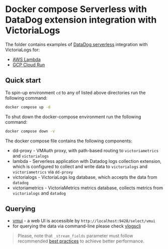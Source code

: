 # Docker compose Serverless with DataDog extension integration with VictoriaLogs

The folder contains examples of [DataDog serverless](https://docs.datadoghq.com/serverless) integration with VictoriaLogs for:

* [AWS Lambda](./aws)
* [GCP Cloud Run](./gcp)

## Quick start

To spin-up environment `cd` to any of listed above directories run the following command:
```sh
docker compose up -d 
```

To shut down the docker-compose environment run the following command:
```sh
docker compose down -v
```

The docker compose file contains the following components:

* dd-proxy - VMAuth proxy, with path-based routing to `victoriametrics` and `victorialogs`
* lambda - Serverless application with Datadog logs collection extension, which is configured to collect and write data to `victorialogs` and `victoriametrics` via `dd-proxy`
* victorialogs - VictoriaLogs log database, which accepts the data from `datadog`
* victoriametrics - VictoriaMetrics metrics database, collects metrics from `victorialogs` and `datadog`

## Querying

* [vmui](https://docs.victoriametrics.com/victorialogs/querying/#vmui) - a web UI is accessible by `http://localhost:9428/select/vmui`
* for querying the data via command-line please check [vlogscli](https://docs.victoriametrics.com/victorialogs/querying/#command-line)

> Please, note that `_stream_fields` parameter must follow recommended [best practices](https://docs.victoriametrics.com/victorialogs/keyconcepts/#stream-fields) to achieve better performance.
